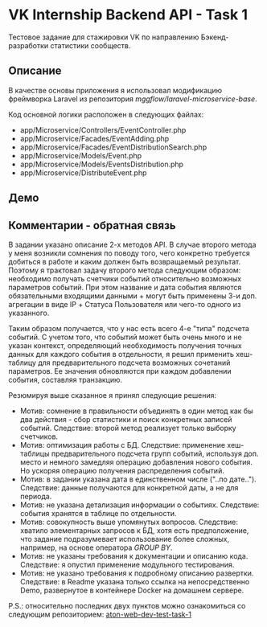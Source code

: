 # VK Internship Backend API - Task 1

Тестовое задание для стажировки VK по направлению Бэкенд-разработки статистики сообществ.

## Описание

В качестве основы приложения я использовал модификацию фреймворка Laravel из репозитория
_mggflow/laravel-microservice-base_.

Код основной логики расположен в следующих файлах:

* app/Microservice/Controllers/EventController.php
* app/Microservice/Facades/EventAdding.php
* app/Microservice/Facades/EventDistributionSearch.php
* app/Microservice/Models/Event.php
* app/Microservice/Models/EventsDistribution.php
* app/Microservice/DistributeEvent.php

## Демо

## Комментарии - обратная связь

В задании указано описание 2-х методов API.
В случае второго метода у меня возникли сомнения по поводу того, чего конкретно требуется добиться в работе и каким
должен быть возвращаемый результат. Поэтому я трактовал задачу второго метода следующим образом:
необходимо получать счетчики событий относительно возможных параметров событий. При этом название и дата события
являются обязательными входящими данными + могут быть применены 3-и доп. агрегации в виде IP + Статуса Пользователя или
чего-то одного из указанного.

Таким образом получается, что у нас есть всего 4-е "типа" подсчета событий. С учетом того, что событий может быть очень
много и не указан контекст, определяющий необходимость получения точных данных для каждого события в отдельности, я
решил применить хеш-таблицу для предварительного подсчета возможных сочетаний параметров. Ее значения обновляются при
каждом добавлении события, составляя транзакцию.

Резюмируя выше сказанное я принял следующие решения:

* Мотив: сомнение в правильности объединять в один метод как бы два действия - сбор статистики и поиск конкретных
  записей событий. Следствие: второй метод реализует только выборку счетчиков.
* Мотив: оптимизация работы с БД. Следствие: применение хеш-таблицы предварительного подсчета групп событий,
  используя доп. место и немного замедляя операцию добавления нового события. Но ускоряя операцию получения
  распределения событий.
* Мотив: в задании указана дата в единственном числе ("..по дате.."). Следствие: данные получаются для конкретной даты,
  а
  не для периода.
* Мотив: не указана детализация информации о событиях. Следствие: события хранятся в таблице по отдельности.
* Мотив: совокупность выше упомянутых вопросов. Следствие: хватило элементарных запросов к БД, хотя есть
  предположение, что задание подразумевает использование более сложных, например, на основе оператора _GROUP BY_.
* Мотив: не указаны требования к документации и описанию кода. Следствие: я опустил применение модульного тестирования.
* Мотив: не указано требования к подробному описанию развертки. Следствие: в Readme указана только ссылка на
  непосредственно Demo, развернутое в контейнере Docker на домашнем сервере.

P.S.: относительно последних двух пунктов можно ознакомиться со следующим
  репозиторием: [aton-web-dev-test-task-1 ](https://github.com/deusagnis/aton-web-dev-test-task-1)
